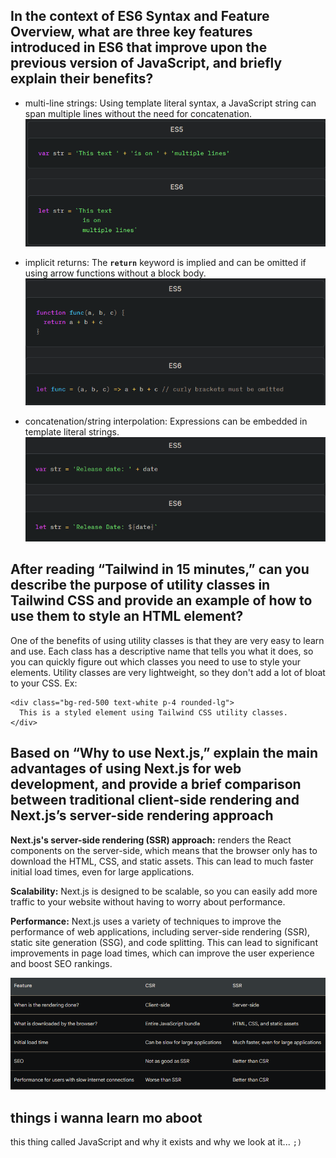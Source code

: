 ## In the context of ES6 Syntax and Feature Overview, what are three key features introduced in ES6 that improve upon the previous version of JavaScript, and briefly explain their benefits?

- multi-line strings: Using template literal syntax, a JavaScript string can span multiple lines without the need for concatenation. 
![Alt text](image-4.png)

- implicit returns: The **`return`** keyword is implied and can be omitted if using arrow functions without a block body.
![Alt text](image-3.png)

- concatenation/string interpolation: Expressions can be embedded in template literal strings.
![Alt text](image-5.png)
## After reading “Tailwind in 15 minutes,” can you describe the purpose of utility classes in Tailwind CSS and provide an example of how to use them to style an HTML element?

One of the benefits of using utility classes is that they are very easy to learn and use. Each class has a descriptive name that tells you what it does, so you can quickly figure out which classes you need to use to style your elements. Utility classes are very lightweight, so they don't add a lot of bloat to your CSS.
Ex:
```
<div class="bg-red-500 text-white p-4 rounded-lg">
  This is a styled element using Tailwind CSS utility classes.
</div>

```

## Based on “Why to use Next.js,” explain the main advantages of using Next.js for web development, and provide a brief comparison between traditional client-side rendering and Next.js’s server-side rendering approach

**Next.js's server-side rendering (SSR) approach:**  renders the React components on the server-side, which means that the browser only has to download the HTML, CSS, and static assets. This can lead to much faster initial load times, even for large applications.

**Scalability:** Next.js is designed to be scalable, so you can easily add more traffic to your website without having to worry about performance.

**Performance:** Next.js uses a variety of techniques to improve the performance of web applications, including server-side rendering (SSR), static site generation (SSG), and code splitting. This can lead to significant improvements in page load times, which can improve the user experience and boost SEO rankings.

![Alt text](image-6.png)

## things i wanna learn mo aboot
this thing called JavaScript and why it exists and why we look at it... `;)`